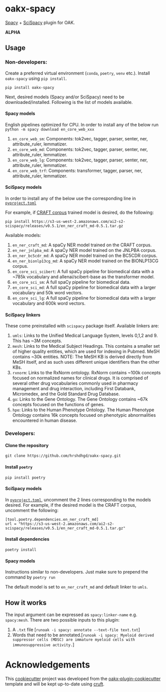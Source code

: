 # oakx-spacy

[Spacy](https://spacy.io) + [SciSpacy](https://scispacy.apps.allenai.org) plugin for OAK.

**ALPHA**

## Usage

### Non-developers:
Create a preferred virtual environment (`conda`, `poetry`, `venv` etc.). Install `oakx-spacy` using `pip install`.
```
pip install oakx-spacy
```

Next, desired models (Spacy and/or SciSpacy) need to be downloaded/installed. Following is the list of models available.

#### Spacy models
English pipelines optimized for CPU.
In order to install any of the below run `python -m spacy download en_core_web_xxx`

1. `en_core_web_sm`: Components: tok2vec, tagger, parser, senter, ner, attribute_ruler, lemmatizer.
2. `en_core_web_md`: Components: tok2vec, tagger, parser, senter, ner, attribute_ruler, lemmatizer.
3. `en_core_web_lg`: Components: tok2vec, tagger, parser, senter, ner, attribute_ruler, lemmatizer.
4. `en_core_web_trf`: Components: transformer, tagger, parser, ner, attribute_ruler, lemmatizer.

#### SciSpacy models
In order to install any of the below use the corresponding line in [`pyproject.toml`](https://github.com/hrshdhgd/oakx-spacy/blob/main/pyproject.toml#L35-L65)

For example, if [CRAFT corpus](https://github.com/UCDenver-ccp/CRAFT) trained model is desired, do the following:
```
pip install https://s3-us-west-2.amazonaws.com/ai2-s2-scispacy/releases/v0.5.1/en_ner_craft_md-0.5.1.tar.gz
```
Available models:

1. `en_ner_craft_md`: A spaCy NER model trained on the CRAFT corpus.
2. `en_ner_jnlpba_md`: A spaCy NER model trained on the JNLPBA corpus.
3. `en_ner_bc5cdr_md`: A spaCy NER model trained on the BC5CDR corpus.
4. `en_ner_bionlp13cg_md`: A spaCy NER model trained on the BIONLP13CG corpus.
5. `en_core_sci_scibert`: A full spaCy pipeline for biomedical data with a ~785k vocabulary and allenai/scibert-base as the transformer model.
6. `en_core_sci_sm`: A full spaCy pipeline for biomedical data.
7. `en_core_sci_md`: A full spaCy pipeline for biomedical data with a larger vocabulary and 50k word vectors.
8. `en_core_sci_lg`: A full spaCy pipeline for biomedical data with a larger vocabulary and 600k word vectors.

#### SciSpacy linkers
These come preinstalled with `scispacy` package itself. Available linkers are:
1. `umls`: Links to the Unified Medical Language System, levels 0,1,2 and 9. This has ~3M concepts.
2. `mesh`: Links to the Medical Subject Headings. This contains a smaller set of higher quality entities, which are used for indexing in Pubmed. MeSH contains ~30k entities. NOTE: The MeSH KB is derived directly from MeSH itself, and as such uses different unique identifiers than the other KBs.
3. `rxnorm`: Links to the RxNorm ontology. RxNorm contains ~100k concepts focused on normalized names for clinical drugs. It is comprised of several other drug vocabularies commonly used in pharmacy management and drug interaction, including First Databank, Micromedex, and the Gold Standard Drug Database.
4. `go`: Links to the Gene Ontology. The Gene Ontology contains ~67k concepts focused on the functions of genes.
5. `hpo`: Links to the Human Phenotype Ontology. The Human Phenotype Ontology contains 16k concepts focused on phenotypic abnormalities encountered in human disease.

### Developers:

#### Clone the repository
```
git clone https://github.com/hrshdhgd/oakx-spacy.git
```

#### Install `poetry`
```
pip install poetry
```

#### SciSpacy models
In [`pyproject.toml`](https://github.com/hrshdhgd/oakx-spacy/blob/main/pyproject.toml#L35-L65), uncomment the 2 lines corresponding to the models desired. For example, if the desired model is the CRAFT corpus, uncomment the following:

```
[tool.poetry.dependencies.en_ner_craft_md]
url = "https://s3-us-west-2.amazonaws.com/ai2-s2-scispacy/releases/v0.5.1/en_ner_craft_md-0.5.1.tar.gz"
```

#### Install dependencies
```
poetry install
```

#### Spacy models
Instructions similar to non-developers. Just make sure to prepend the command by `poetry run`

The default model is set to `en_ner_craft_md` and default linker to `umls`.

## How it works
The input argument can be expressed as `spacy:linker-name` e.g. `spacy:mesh`.
There are two possible inputs to this plugin:
1. A `.txt` file [`runoak -i spacy: annotate --text-file text.txt`]
2. Words that need to be annotated.[`runoak -i spacy: Myeloid derived suppressor cells (MDSC) are immature myeloid cells with immunosuppressive activity.`]
# Acknowledgements

This [cookiecutter](https://cookiecutter.readthedocs.io/en/stable/README.html) project was developed from the [oakx-plugin-cookiecutter](https://github.com/INCATools/oakx-plugin-cookiecutter) template and will be kept up-to-date using [cruft](https://cruft.github.io/cruft/).